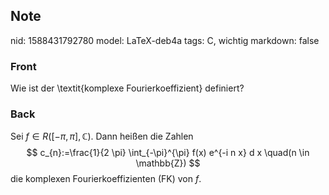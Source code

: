 ## Note
nid: 1588431792780
model: LaTeX-deb4a
tags: C, wichtig
markdown: false

### Front
Wie ist der \textit{komplexe Fourierkoeffizient} definiert?

### Back
Sei $f \in R([-\pi, \pi], \mathbb{C}) .$ Dann heißen die Zahlen
$$
c_{n}:=\frac{1}{2 \pi} \int_{-\pi}^{\pi} f(x) e^{-i n x} d x \quad(n \in \mathbb{Z})
$$
die komplexen Fourierkoeffizienten (FK) von $f$.
